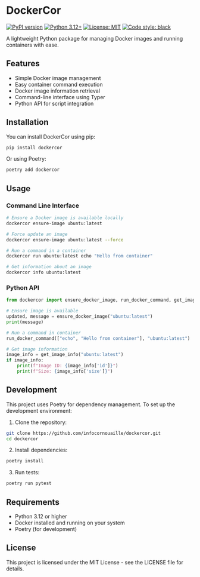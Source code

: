 # DockerCor

[![PyPI version](https://badge.fury.io/py/dockercor.svg)](https://badge.fury.io/py/dockercor)
[![Python 3.12+](https://img.shields.io/badge/python-3.12+-blue.svg)](https://www.python.org/downloads/release/python-380/)
[![License: MIT](https://img.shields.io/badge/License-MIT-yellow.svg)](https://opensource.org/licenses/MIT)
[![Code style: black](https://img.shields.io/badge/code%20style-black-000000.svg)](https://github.com/psf/black)

A lightweight Python package for managing Docker images and running containers with ease.

## Features

- Simple Docker image management
- Easy container command execution
- Docker image information retrieval
- Command-line interface using Typer
- Python API for script integration

## Installation

You can install DockerCor using pip:

```bash
pip install dockercor
```

Or using Poetry:

```bash
poetry add dockercor
```

## Usage

### Command Line Interface

```bash
# Ensure a Docker image is available locally
dockercor ensure-image ubuntu:latest

# Force update an image
dockercor ensure-image ubuntu:latest --force

# Run a command in a container
dockercor run ubuntu:latest echo "Hello from container"

# Get information about an image
dockercor info ubuntu:latest
```

### Python API

```python
from dockercor import ensure_docker_image, run_docker_command, get_image_info

# Ensure image is available
updated, message = ensure_docker_image("ubuntu:latest")
print(message)

# Run a command in container
run_docker_command(["echo", "Hello from container"], "ubuntu:latest")

# Get image information
image_info = get_image_info("ubuntu:latest")
if image_info:
    print(f"Image ID: {image_info['id']}")
    print(f"Size: {image_info['size']}")
```

## Development

This project uses Poetry for dependency management. To set up the development environment:

1. Clone the repository:
```bash
git clone https://github.com/infocornouaille/dockercor.git
cd dockercor
```

2. Install dependencies:
```bash
poetry install
```

3. Run tests:
```bash
poetry run pytest
```

## Requirements

- Python 3.12 or higher
- Docker installed and running on your system
- Poetry (for development)

## License

This project is licensed under the MIT License - see the LICENSE file for details.
